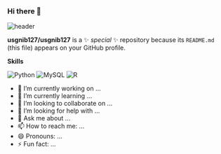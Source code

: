 ### Hi there 👋
![header](https://capsule-render.vercel.app/api?type=venom&color=random&height=120&section=header&text=It's%20Gracey's!&fontSize=70)

**usgnib127/usgnib127** is a ✨ _special_ ✨ repository because its `README.md` (this file) appears on your GitHub profile.

**Skills**

![Python](https://img.shields.io/badge/python-3670A0?style=for-the-badge&logo=python&logoColor=ffdd54) ![MySQL](https://img.shields.io/badge/mysql-4479A1.svg?style=for-the-badge&logo=mysql&logoColor=white) ![R](https://img.shields.io/badge/r-%23276DC3.svg?style=for-the-badge&logo=r&logoColor=white)
- 🔭 I’m currently working on ...
- 🌱 I’m currently learning ...
- 👯 I’m looking to collaborate on ...
- 🤔 I’m looking for help with ...
- 💬 Ask me about ...
- 📫 How to reach me: ...
- 😄 Pronouns: ...
- ⚡ Fun fact: ...
  
